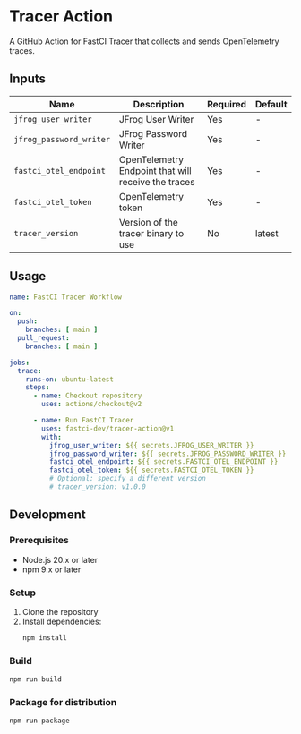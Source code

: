 # Tracer Action

A GitHub Action for FastCI Tracer that collects and sends OpenTelemetry traces.

## Inputs

| Name | Description | Required | Default |
|------|-------------|----------|---------|
| `jfrog_user_writer` | JFrog User Writer | Yes | - |
| `jfrog_password_writer` | JFrog Password Writer | Yes | - |
| `fastci_otel_endpoint` | OpenTelemetry Endpoint that will receive the traces | Yes | - |
| `fastci_otel_token` | OpenTelemetry token | Yes | - |
| `tracer_version` | Version of the tracer binary to use | No | latest |

## Usage

```yaml
name: FastCI Tracer Workflow

on:
  push:
    branches: [ main ]
  pull_request:
    branches: [ main ]

jobs:
  trace:
    runs-on: ubuntu-latest
    steps:
      - name: Checkout repository
        uses: actions/checkout@v2

      - name: Run FastCI Tracer
        uses: fastci-dev/tracer-action@v1
        with:
          jfrog_user_writer: ${{ secrets.JFROG_USER_WRITER }}
          jfrog_password_writer: ${{ secrets.JFROG_PASSWORD_WRITER }}
          fastci_otel_endpoint: ${{ secrets.FASTCI_OTEL_ENDPOINT }}
          fastci_otel_token: ${{ secrets.FASTCI_OTEL_TOKEN }}
          # Optional: specify a different version
          # tracer_version: v1.0.0
```

## Development

### Prerequisites

- Node.js 20.x or later
- npm 9.x or later

### Setup

1. Clone the repository
2. Install dependencies:
   ```bash
   npm install
   ```

### Build

```bash
npm run build
```

### Package for distribution

```bash
npm run package
``` 